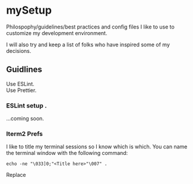 # mySetup

Philospophy/guidelines/best practices and config files I like to use to customize my development environment.  

I will also try and keep a list of folks who have inspired some of my decisions.  


## Guidlines
  
Use ESLint.  
Use Prettier.  

### ESLint setup . 
...coming soon.  

### Iterm2 Prefs

I like to title my terminal sessions so I know which is which. You can name the terminal window with the following command:

```
echo -ne "\033]0;"<Title here>"\007" . 
```

Replace <Title Here> with your title.  
  
### VS Code Customizations

#### Title bar color

One of my favorite customization options with VS Code is the ability to change the title bar color. This ability helps me give different colors to each of my editors so that I can quickly identiy which window I need to focus on.

The way I customize that is to add the following to settings.json in my Workbench -> Appearance section where there is an option "Edit in settings.json"

```json
"workbench.colorCustomizations": {
        "titleBar.activeBackground": "#5d43d0"
    }
```

Please note that #5d43d0 is a color option. You can replace that with your own color choice.

## Title Bar text

When I have multiple VS code instances running sometimes I get confused trying to figure out which project each instance belongs to. One way I try and solve this problem is to use the following setting in my settings.json

 ```"window.title": "<Project Name> : ${rootName}${separator}${activeEditorShort}"```

